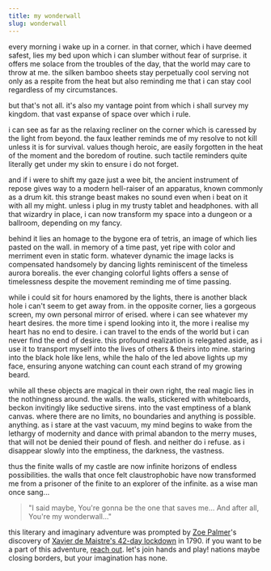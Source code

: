 ```yaml
---
title: my wonderwall
slug: wonderwall
---
```

every morning i wake up in a corner. in that corner, which i have deemed safest, lies my bed upon which i can slumber without fear of surprise. it offers me solace from the troubles of the day, that the world may care to throw at me. the silken bamboo sheets stay perpetually cool serving not only as a respite from the heat but also reminding me that i can stay cool regardless of my circumstances.

but that's not all. it's also my vantage point from which i shall survey my kingdom. that vast expanse of space over which i rule.

i can see as far as the relaxing recliner on the corner which is caressed by the light from beyond. the faux leather reminds me of my resolve to not kill unless it is for survival. values though heroic, are easily forgotten in the heat of the moment and the boredom of routine. such tactile reminders quite literally get under my skin to ensure i do not forget.

and if i were to shift my gaze just a wee bit, the ancient instrument of repose gives way to a modern hell-raiser of an apparatus, known commonly as a drum kit. this strange beast makes no sound even when i beat on it with all my might. unless i plug in my trusty tablet and headphones. with all that wizardry in place, i can now transform my space into a dungeon or a ballroom, depending on my fancy.

behind it lies an homage to the bygone era of tetris, an image of which lies pasted on the wall. in memory of a time past, yet ripe with color and merriment even in static form. whatever dynamic the image lacks is compensated handsomely by dancing lights reminiscent of the timeless aurora borealis. the ever changing colorful lights offers a sense of timelessness despite the movement reminding me of time passing.

while i could sit for hours enamored by the lights, there is another black hole i can't seem to get away from. in the opposite corner, lies a gorgeous screen, my own personal mirror of erised. where i can see whatever my heart desires. the more time i spend looking into it, the more i realise my heart has no end to desire. i can travel to the ends of the world but i can never find the end of desire. this profound realization is relegated aside, as i use it to transport myself into the lives of others & theirs into mine. staring into the black hole like lens, while the halo of the led above lights up my face, ensuring anyone watching can count each strand of my growing beard.

while all these objects are magical in their own right, the real magic lies in the nothingness around. the walls. the walls, stickered with whiteboards, beckon invitingly like seductive sirens. into the vast emptiness of a blank canvas. where there are no limits, no boundaries and anything is possible. anything. as i stare at the vast vacuum, my mind begins to wake from the lethargy of modernity and dance with primal abandon to the merry muses, that will not be denied their pound of flesh. and neither do i refuse. as i disappear slowly into the emptiness, the darkness, the vastness.

thus the finite walls of my castle are now infinite horizons of endless possibilities. the walls that once felt claustrophobic have now transformed me from a prisoner of the finite to an explorer of the infinite. as a wise man once sang...

> "I said maybe,
> You're gonna be the one that saves me...
> And after all,
> You're my wonderwall..."

this literary and imaginary adventure was prompted by [Zoe Palmer](https://twitter.com/palmerish)'s discovery of [Xavier de Maistre's 42-day lockdown](https://www.laphamsquarterly.org/travel/small-world) in 1790. if you want to be a part of this adventure, [reach out](https://twitter.com/reddy2go). let's join hands and play! nations maybe closing borders, but your imagination has none.
